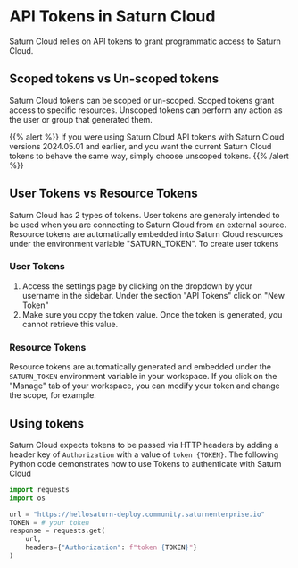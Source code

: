 # API Tokens in Saturn Cloud

Saturn Cloud relies on API tokens to grant programmatic access to Saturn Cloud.

## Scoped tokens vs Un-scoped tokens

Saturn Cloud tokens can be scoped or un-scoped. Scoped tokens grant access to specific resources. Unscoped tokens can perform any action as the user or group that generated them.

{{% alert %}}
If you were using Saturn Cloud API tokens with Saturn Cloud versions 2024.05.01 and earlier, and you want the current Saturn Cloud tokens to behave the same way, simply choose unscoped tokens.
{{% /alert %}}
## User Tokens vs Resource Tokens

Saturn Cloud has 2 types of tokens. User tokens are generaly intended to be used when you are connecting to Saturn Cloud from an external source. Resource tokens are automatically embedded into Saturn Cloud resources under the environment variable "SATURN_TOKEN". To create user tokens

### User Tokens

1. Access the settings page by clicking on the dropdown by your username in the sidebar. Under the section "API Tokens" click on "New Token"
2. Make sure you copy the token value. Once the token is generated, you cannot retrieve this value.

### Resource Tokens

Resource tokens are automatically generated and embedded under the `SATURN_TOKEN` environment variable in your workspace. If you click on the "Manage" tab of your workspace, you can modify your token and change the scope, for example.

## Using tokens

Saturn Cloud expects tokens to be passed via HTTP headers by adding a header key of `Authorization` with a value of `token {TOKEN}`. The following Python code demonstrates how to use Tokens to authenticate with Saturn Cloud


```python
import requests
import os

url = "https://hellosaturn-deploy.community.saturnenterprise.io"
TOKEN = # your token
response = requests.get(
    url,
    headers={"Authorization": f"token {TOKEN}"}
)
```
